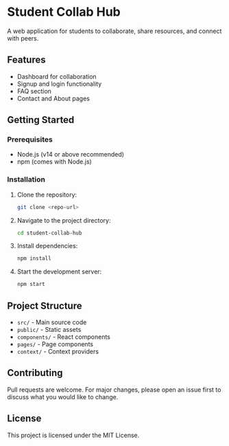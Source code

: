 # Student Collab Hub

A web application for students to collaborate, share resources, and connect with peers.

## Features
- Dashboard for collaboration
- Signup and login functionality
- FAQ section
- Contact and About pages

## Getting Started

### Prerequisites
- Node.js (v14 or above recommended)
- npm (comes with Node.js)

### Installation
1. Clone the repository:
	```sh
	git clone <repo-url>
	```
2. Navigate to the project directory:
	```sh
	cd student-collab-hub
	```
3. Install dependencies:
	```sh
	npm install
	```
4. Start the development server:
	```sh
	npm start
	```

## Project Structure
- `src/` - Main source code
- `public/` - Static assets
- `components/` - React components
- `pages/` - Page components
- `context/` - Context providers

## Contributing
Pull requests are welcome. For major changes, please open an issue first to discuss what you would like to change.

## License
This project is licensed under the MIT License.